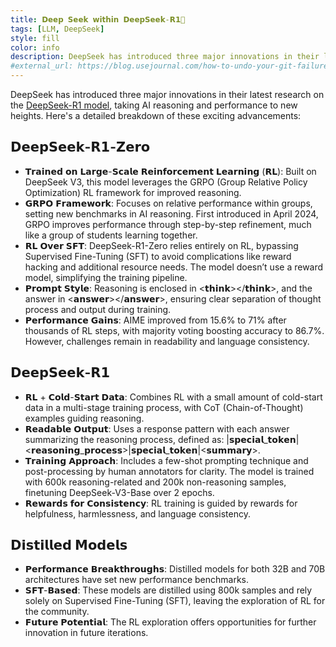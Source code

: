 ```yaml
---
title: 𝗗𝗲𝗲𝗽 𝗦𝗲𝗲𝗸 𝘄𝗶𝘁𝗵𝗶𝗻 𝗗𝗲𝗲𝗽𝗦𝗲𝗲𝗸-𝗥𝟭🚀
tags: [LLM, DeepSeek]
style: fill
color: info
description: DeepSeek has introduced three major innovations in their latest research on the DeepSeek-R1 model, taking AI reasoning and performance to new heights. Here's a detailed breakdown of these exciting advancements
#external_url: https://blog.usejournal.com/how-to-undo-your-git-failure-b76e31ecac74
---
```


DeepSeek has introduced three major innovations in their latest research on the [DeepSeek-R1 model](https://github.com/deepseek-ai/DeepSeek-R1/blob/main/DeepSeek_R1.pdf), taking AI reasoning and performance to new heights. Here's a detailed breakdown of these exciting advancements:

## 𝗗𝗲𝗲𝗽𝗦𝗲𝗲𝗸-𝗥𝟭-𝗭𝗲𝗿𝗼
* 𝗧𝗿𝗮𝗶𝗻𝗲𝗱 𝗼𝗻 𝗟𝗮𝗿𝗴𝗲-𝗦𝗰𝗮𝗹𝗲 𝗥𝗲𝗶𝗻𝗳𝗼𝗿𝗰𝗲𝗺𝗲𝗻𝘁 𝗟𝗲𝗮𝗿𝗻𝗶𝗻𝗴 (𝗥𝗟): Built on DeepSeek V3, this model leverages the GRPO (Group Relative Policy Optimization) RL framework for improved reasoning.
* 𝗚𝗥𝗣𝗢 𝗙𝗿𝗮𝗺𝗲𝘄𝗼𝗿𝗸: Focuses on relative performance within groups, setting new benchmarks in AI reasoning. First introduced in April 2024, GRPO improves performance through step-by-step refinement, much like a group of students learning together.
* 𝗥𝗟 𝗢𝘃𝗲𝗿 𝗦𝗙𝗧: DeepSeek-R1-Zero relies entirely on RL, bypassing Supervised Fine-Tuning (SFT) to avoid complications like reward hacking and additional resource needs. The model doesn’t use a reward model, simplifying the training pipeline.
* 𝗣𝗿𝗼𝗺𝗽𝘁 𝗦𝘁𝘆𝗹𝗲: Reasoning is enclosed in <𝘁𝗵𝗶𝗻𝗸></𝘁𝗵𝗶𝗻𝗸>, and the answer in <𝗮𝗻𝘀𝘄𝗲𝗿></𝗮𝗻𝘀𝘄𝗲𝗿>, ensuring clear separation of thought process and output during training.
* 𝗣𝗲𝗿𝗳𝗼𝗿𝗺𝗮𝗻𝗰𝗲 𝗚𝗮𝗶𝗻𝘀: AIME improved from 15.6% to 71% after thousands of RL steps, with majority voting boosting accuracy to 86.7%. However, challenges remain in readability and language consistency.

## 𝗗𝗲𝗲𝗽𝗦𝗲𝗲𝗸-𝗥𝟭
* 𝗥𝗟 + 𝗖𝗼𝗹𝗱-𝗦𝘁𝗮𝗿𝘁 𝗗𝗮𝘁𝗮: Combines RL with a small amount of cold-start data in a multi-stage training process, with CoT (Chain-of-Thought) examples guiding reasoning.
* 𝗥𝗲𝗮𝗱𝗮𝗯𝗹𝗲 𝗢𝘂𝘁𝗽𝘂𝘁: Uses a response pattern with each answer summarizing the reasoning process, defined as: 
|𝘀𝗽𝗲𝗰𝗶𝗮𝗹_𝘁𝗼𝗸𝗲𝗻|<𝗿𝗲𝗮𝘀𝗼𝗻𝗶𝗻𝗴_𝗽𝗿𝗼𝗰𝗲𝘀𝘀>|𝘀𝗽𝗲𝗰𝗶𝗮𝗹_𝘁𝗼𝗸𝗲𝗻|<𝘀𝘂𝗺𝗺𝗮𝗿𝘆>.
* 𝗧𝗿𝗮𝗶𝗻𝗶𝗻𝗴 𝗔𝗽𝗽𝗿𝗼𝗮𝗰𝗵: Includes a few-shot prompting technique and post-processing by human annotators for clarity. The model is trained with 600k reasoning-related and 200k non-reasoning samples, finetuning DeepSeek-V3-Base over 2 epochs.
* 𝗥𝗲𝘄𝗮𝗿𝗱𝘀 𝗳𝗼𝗿 𝗖𝗼𝗻𝘀𝗶𝘀𝘁𝗲𝗻𝗰𝘆: RL training is guided by rewards for helpfulness, harmlessness, and language consistency.

## 𝗗𝗶𝘀𝘁𝗶𝗹𝗹𝗲𝗱 𝗠𝗼𝗱𝗲𝗹𝘀
* 𝗣𝗲𝗿𝗳𝗼𝗿𝗺𝗮𝗻𝗰𝗲 𝗕𝗿𝗲𝗮𝗸𝘁𝗵𝗿𝗼𝘂𝗴𝗵𝘀: Distilled models for both 32B and 70B architectures have set new performance benchmarks.
* 𝗦𝗙𝗧-𝗕𝗮𝘀𝗲𝗱: These models are distilled using 800k samples and rely solely on Supervised Fine-Tuning (SFT), leaving the exploration of RL for the community.
* 𝗙𝘂𝘁𝘂𝗿𝗲 𝗣𝗼𝘁𝗲𝗻𝘁𝗶𝗮𝗹: The RL exploration offers opportunities for further innovation in future iterations.
